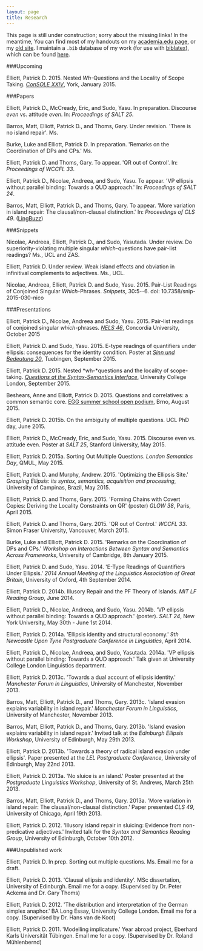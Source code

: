 ```yaml
---
layout: page
title: Research
---
```

This page is still under construction; sorry about the missing links! In the meantime, You can find most of my handouts on my <a href="http://ucl.academia.edu/patrickdelliott">academia.edu page</a>, or my <a href="https://sites.google.com/site/patrickdelliott/home">old site</a>. I maintain a `.bib` database of my work (for use with <a href="https://www.ctan.org/pkg/biblatex?lang=en">biblatex</a>), which can be found <a href="https://github.com/patrl/bibliography/blob/master/elliott_mywork.bib">here</a>.

###Upcoming

Elliott, Patrick D. 2015. Nested *Wh*-Questions and the Locality of Scope Taking. <a href="https://sites.google.com/a/york.ac.uk/consolexxiv/home">*ConSOLE XXIV*</a>, York, January 2015.

###Papers

Elliott, Patrick D., McCready, Eric, and Sudo, Yasu. In preparation. Discourse *even* vs. attitude *even*. In: *Proceedings of SALT 25*.

<a href="{{ site.url }}/assets/islands_draft.pdf" download="islands_draft.pdf"><i class="fa fa-file-pdf-o"></i></a> Barros, Matt, Elliott, Patrick D., and Thoms, Gary. Under revision. 'There is no island repair'. Ms.

Burke, Luke and Elliott, Patrick D. In preparation. 'Remarks on the Coordination of DPs and CPs.' Ms.

<a href="{{ site.url }}/assets/wccfl-draft.pdf" download="snippet.pdf"><i class="fa fa-file-pdf-o"></i></a> Elliott, Patrick D. and Thoms, Gary. To appear. 'QR out of Control'. In: *Proceedings of WCCFL 33*.

<a href="{{ site.url }}/assets/saltpaper.pdf" download="saltpaper.pdf"><i class="fa fa-file-pdf-o"></i></a> Elliott, Patrick D., Nicolae, Andreea, and Sudo, Yasu. To appear. 'VP ellipsis without parallel binding: Towards a QUD approach.' In: *Proceedings of SALT 24*.

<a href="{{ site.url }}/assets/CLSproc.pdf" download="CLSproc.pdf"><i class="fa fa-file-pdf-o"></i></a> Barros, Matt, Elliott, Patrick D., and Thoms, Gary. To appear. 'More variation in island repair: The clausal/non-clausal distinction.' In: *Proceedings of CLS 49*. (<a href="http://ling.auf.net/lingbuzz/001929">LingBuzz</a>)

###Snippets

<a href= "{{ site.url }}/assets/snippet-superiority.pdf" download="snippet-superiority.pdf"><i class="fa fa-file-pdf-o"></i></a> Nicolae, Andreea, Elliott, Patrick D., and Sudo, Yasutada. Under review. Do superiority-violating multiple singular <i>which</i>-questions have pair-list readings? Ms., UCL and ZAS.

<a href= "{{ site.url }}/assets/weakisland-snippet.pdf" download="weakisland-snippet.pdf"><i class="fa fa-file-pdf-o"></i></a> Elliott, Patrick D. Under review. Weak island effects and obviation in infinitival complements to adjectives. Ms., UCL. 

<a href="http://www.ledonline.it/snippets/allegati/snippets30001.pdf" download="snippet.pdf"><i class="fa fa-file-pdf-o"></i></a> Nicolae, Andreea, Elliott, Patrick D. and Sudo, Yasu. 2015. Pair-List Readings of Conjoined Singular *Which*-Phrases. *Snippets*, 30:5--6. doi: 10.7358/snip-2015-030-nico

###Presentations

Elliott, Patrick D., Nicolae, Andreea and Sudo, Yasu. 2015. Pair-list readings of conjoined singular *which*-phrases. <a href="http://linguistics.concordia.ca/nels46/">*NELS 46*</a>, Concordia University, October 2015

<a href="{{ site.url }}/assets/sub-poster.pdf" download="sub-poster.pdf"><i class="fa fa-file-pdf-o"></i></a> Elliott, Patrick D. and Sudo, Yasu. 2015. E-type readings of quantifiers under ellipsis: consequences for the identity condition. Poster at <a href="https://sites.google.com/site/sinnundbedeutung20/home">*Sinn und Bedeutung 20*</a>, Tuebingen, September 2015.

<a href="{{ site.url }}/assets/workshop-slides.pdf" download="workshop-slides.pdf"><i class="fa fa-file-pdf-o"></i></a> Elliott, Patrick D. 2015. Nested *wh-*questions and the locality of scope-taking. <a href="{{ site.url }}/workshop/">*Questions at the Syntax-Semantics Interface*</a>, University College London, September 2015.

Beshears, Anne and Elliott, Patrick D. 2015. Questions and correlatives: a common semantic core. <a href="http://www.eggschool.org/open-podium/">EGG summer school open podium</a>, Brno, August 2015.

Elliott, Patrick D. 2015b. On the ambiguity of multiple questions. UCL PhD day, June 2015.

<a href="{{ site.url }}/assets/SALTPoster-even.pdf" download="SALTPoster-even.pdf"><i class="fa fa-file-pdf-o"></i></a> Elliott, Patrick D., McCready, Eric, and Sudo, Yasu. 2015. Discourse even vs. attitude even. Poster at *SALT 25*, Stanford University, May 2015.

<a href="{{ site.url }}/assets/SortingOutMultipleQuestions.pdf" download="SortingOutMultipleQuestions.pdf"><i class="fa fa-file-pdf-o"></i></a> Elliott, Patrick D. 2015a. Sorting Out Multiple Questions. *London Semantics Day*, QMUL, May 2015.

Elliott, Patrick D. and Murphy, Andrew. 2015. 'Optimizing the Ellipsis Site.' *Grasping Ellipsis: its syntax, semantics, acquisition and processing*, University of Campinas, Brazil, May 2015.

Elliott, Patrick D. and Thoms, Gary. 2015. 'Forming Chains with Covert Copies: Deriving the Locality Constraints on QR' (poster) *GLOW 38*, Paris, April 2015.

Elliott, Patrick D. and Thoms, Gary. 2015. 'QR out of Control.' *WCCFL 33*. Simon Fraser University, Vancouver, March 2015.

Burke, Luke and Elliott, Patrick D. 2015. 'Remarks on the Coordination of DPs and CPs.' *Workshop on Interactions Between Syntax and Semantics Across Frameworks*, University of Cambridge, 8th January 2015.

Elliott, Patrick D. and Sudo, Yasu. 2014. 'E-Type Readings of Quantifiers Under Ellipsis.' *2014 Annual Meeting of the Linguistics Association of Great Britain*, University of Oxford, 4th September 2014.

Elliott, Patrick D. 2014b. Illusory Repair and the PF Theory of Islands. *MIT LF Reading Group*, June 2014.

Elliott, Patrick D., Nicolae, Andreea, and Sudo, Yasu. 2014b. 'VP ellipsis without parallel binding: Towards a QUD approach.' (poster). *SALT 24*, New York University, May 30th - June 1st 2014.

Elliott, Patrick D. 2014a. 'Ellipsis identity and structural economy.' *9th Newcastle Upon Tyne Postgraduate Conference in Linguistics*, April 2014.

Elliott, Patrick D., Nicolae, Andreea, and Sudo, Yasutada. 2014a. 'VP ellipsis without parallel binding: Towards a QUD approach.' Talk given at University College London Linguistics department.

Elliott, Patrick D. 2013c. 'Towards a dual account of ellipsis identity.' *Manchester Forum in Linguistics*, University of Manchester, November 2013.

Barros, Matt, Elliott, Patrick D., and Thoms, Gary. 2013c. 'Island evasion explains variability in island repair.' *Manchester Forum in Linguistics*, University of Manchester, November 2013.

Barros, Matt, Elliott, Patrick D., and Thoms, Gary. 2013b. 'Island evasion explains variability in island repair.' Invited talk at the *Edinburgh Ellipsis Workshop*, University of Edinburgh, May 29th 2013.

Elliott, Patrick D. 2013b. 'Towards a theory of radical island evasion under ellipsis'. Paper presented at the *LEL Postgraduate Conference*, University of Edinburgh, May 22nd 2013.

Elliott, Patrick D. 2013a. 'No sluice is an island.' Poster presented at the *Postgraduate Linguistics Workshop*, University of St. Andrews, March 25th 2013.

Barros, Matt, Elliott, Patrick D., and Thoms, Gary. 2013a. 'More variation in island repair: The clausal/non-clausal distinction.' Paper presented *CLS 49*, University of Chicago, April 19th 2013.

Elliott, Patrick D. 2012. 'Illusory island repair in sluicing: Evidence from non-predicative adjectives.' Invited talk for the *Syntax and Semantics Reading Group*, University of Edinburgh, October 10th 2012.

###Unpublished work

Elliott, Patrick D. In prep. Sorting out multiple questions. Ms. Email me for a draft.

Elliott, Patrick D. 2013. 'Clausal ellipsis and identity'. MSc dissertation, University of Edinburgh. Email me for a copy. (Supervised by Dr. Peter Ackema and Dr. Gary Thoms)

Elliott, Patrick D. 2012. 'The distribution and interpretation of the German simplex anaphor.' BA Long Essay, University College London. Email me for a copy. (Supervised by Dr. Hans van de Koot)

Elliott, Patrick D. 2011. 'Modelling implicature.' Year abroad project, Eberhard Karls Universität Tübingen. Email me for a copy. (Supervised by Dr. Roland Mühlenbernd)
